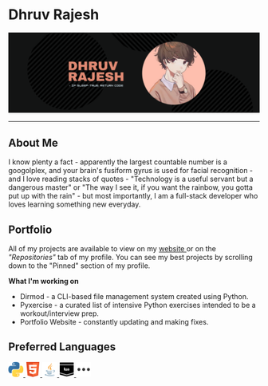 <h1> Dhruv Rajesh </h1>

<!--Banner + caption -->
<p align="center">
  <img alt="banner" src="/gbanner.png">
</p>

<hr>

<h2> About Me </h2>
<p> I know plenty a fact - apparently the largest countable number is a googolplex, and your brain's fusiform gyrus is used for facial recognition - and I love reading stacks of quotes - "Technology is a useful servant but a dangerous master" or "The way I see it, if you want the rainbow, you gotta put up with the rain" - but most importantly, I am a full-stack developer who loves learning something new everyday. </p>

<h2> Portfolio </h2>
<p> All of my projects are available to view on my <a href="https://drv-rajesh.github.io"> website </a> or on the <i> "Repositories" </i> tab of my profile. You can see my best projects by scrolling down to the "Pinned" section of my profile. </p>
<p> <b> What I'm working on </b>
<ul>
  <li> Dirmod - a CLI-based file management system created using Python. </li>
  <li> Pyxercise - a curated list of intensive Python exercises intended to be a workout/interview prep. </li>
  <li> Portfolio Website - constantly updating and making fixes. </li>
</ul>

<h2> Preferred Languages </h2>
<p>
  <a href="https://drv-rajesh.github.io/projects/python"> <img src="/assets/python_icon.png" width="30" height="30" class="custom-img"> </a>
  <a href="https://drv-rajesh.github.io/projects/htmlfive"> <img src="/assets/html_icon.png" width="30" height="30" class="custom-img"> </a>
  <a href="https://drv-rajesh.github.io/projects/java"> <img src="/assets/java_icon.png" width="30" height="30" class="custom-img"> </a>
  <a href="https://drv-rajesh.github.io/projects/lua"> <img src="/assets/lua_icon.png" width="30" height="30" class="custom-img"> </a>
  <a href="https://drv-rajesh.github.io/projects/other"> <img src="/assets/other_icon.png" width="30" height="30" class="custom-img"> </a>
</p>

